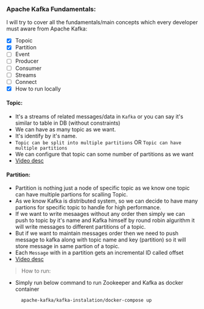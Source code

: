 ### Apache Kafka Fundamentals:
I will try to cover all the fundamentals/main concepts which every developer must aware from Apache Kafka:
- [x] Topoic
- [x] Partition
- [ ] Event
- [ ] Producer
- [ ] Consumer
- [ ] Streams
- [ ] Connect
- [x] How to run locally

#### Topic:
* It's a streams of related messages/data in `Kafka` or you can say it's similar to table in DB (without constraints)
* We can have as many topic as we want.
* It's identify by it's name.
* `Topic can be split into multiple partitions` OR `Topic can have multiple partitions`
* We can configure that topic can some number of partitions as we want
* [Video desc](https://www.youtube.com/watch?v=kj9JH3ZdsBQ)

#### Partition:
* Partition is nothing just a node of specific topic as we know one topic can have multiple partions for scalling Topic.
* As we know Kafka is distributed system, so we can decide to have many partions for specific topic to handle for high performance.  
* If we want to write mesaages without any order then simply we can push to topic by it's name and Kafka himself by round robin algurithm
it will write messages to different partitions of a topic.
* But if we want to maintain messages order then we need to push message to kafka along with topic name and key (partition) so it will store message in same partion of a topic.
* Each `Message` with in a partition gets an incremental ID called offset 
* [Video desc](https://www.youtube.com/watch?v=y9BStKvVzSs)
> How to run:
* Simply run below command to run Zookeeper and Kafka as docker container

        apache-kafka/kafka-instalation/docker-compose up
        

